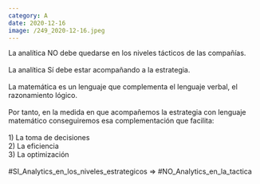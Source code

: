 ```yaml
--- 
category: A 
date: 2020-12-16 
image: /249_2020-12-16.jpeg 
--- 
```


La analítica NO debe quedarse en los niveles tácticos de las compañías. <br><br>La analítica Sí debe estar acompañando a la estrategia. <br><br>La matemática es un lenguaje que complementa el lenguaje verbal, el razonamiento lógico. <br><br>Por tanto, en la medida en que acompañemos la estrategia con lenguaje matemático conseguiremos esa complementación que facilita:<br><br>1) La toma de decisiones<br>2) La eficiencia<br>3) La optimización<br><br>#SI_Analytics_en_los_niveles_estrategicos => #NO_Analytics_en_la_tactica